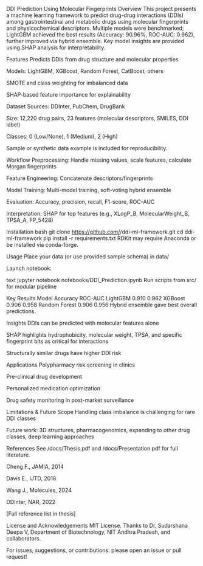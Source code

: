 DDI Prediction Using Molecular Fingerprints
Overview
This project presents a machine learning framework to predict drug-drug interactions (DDIs) among gastrointestinal and metabolic drugs using molecular fingerprints and physicochemical descriptors. Multiple models were benchmarked; LightGBM achieved the best results (Accuracy: 90.96%, ROC-AUC: 0.962), further improved via hybrid ensemble. Key model insights are provided using SHAP analysis for interpretability.

Features
Predicts DDIs from drug structure and molecular properties

Models: LightGBM, XGBoost, Random Forest, CatBoost, others

SMOTE and class weighting for imbalanced data

SHAP-based feature importance for explainability

Dataset
Sources: DDInter, PubChem, DrugBank

Size: 12,220 drug pairs, 23 features (molecular descriptors, SMILES, DDI label)

Classes: 0 (Low/None), 1 (Medium), 2 (High)

Sample or synthetic data example is included for reproducibility.

Workflow
Preprocessing: Handle missing values, scale features, calculate Morgan fingerprints

Feature Engineering: Concatenate descriptors/fingerprints

Model Training: Multi-model training, soft-voting hybrid ensemble

Evaluation: Accuracy, precision, recall, F1-score, ROC-AUC

Interpretation: SHAP for top features (e.g., XLogP_B, MolecularWeight_B, TPSA_A, FP_5428)

Installation
bash
git clone https://github.com/<your-username>/ddi-ml-framework.git
cd ddi-ml-framework
pip install -r requirements.txt
RDKit may require Anaconda or be installed via conda-forge.

Usage
Place your data (or use provided sample schema) in data/

Launch notebook:

text
jupyter notebook notebooks/DDI_Prediction.ipynb
Run scripts from src/ for modular pipeline

Key Results
Model Accuracy ROC-AUC
LightGBM 0.910 0.962
XGBoost 0.906 0.958
Random Forest 0.906 0.956
Hybrid ensemble gave best overall predictions.

Insights
DDIs can be predicted with molecular features alone

SHAP highlights hydrophobicity, molecular weight, TPSA, and specific fingerprint bits as critical for interactions

Structurally similar drugs have higher DDI risk

Applications
Polypharmacy risk screening in clinics

Pre-clinical drug development

Personalized medication optimization

Drug safety monitoring in post-market surveillance

Limitations & Future Scope
Handling class imbalance is challenging for rare DDI classes

Future work: 3D structures, pharmacogenomics, expanding to other drug classes, deep learning approaches

References
See /docs/Thesis.pdf and /docs/Presentation.pdf for full literature.

Cheng F., JAMIA, 2014

Davis E., IJTD, 2018

Wang J., Molecules, 2024

DDInter, NAR, 2022

[Full reference list in thesis]

License and Acknowledgements
MIT License. Thanks to Dr. Sudarshana Deepa V, Department of Biotechnology, NIT Andhra Pradesh, and collaborators.

For issues, suggestions, or contributions: please open an issue or pull request!
